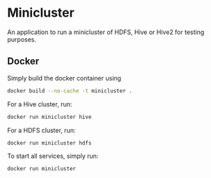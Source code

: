 # Minicluster

An application to run a minicluster of HDFS, Hive or Hive2 for testing purposes.

## Docker

Simply build the docker container using

```bash
docker build --no-cache -t minicluster .
```

For a Hive cluster, run:

```bash
docker run minicluster hive
```

For a HDFS cluster, run:

```bash
docker run minicluster hdfs
```

To start all services, simply run:

```bash
docker run minicluster
```
